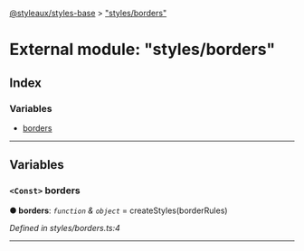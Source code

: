 [@styleaux/styles-base](../README.md) > ["styles/borders"](../modules/_styles_borders_.md)

# External module: "styles/borders"

## Index

### Variables

* [borders](_styles_borders_.md#borders)

---

## Variables

<a id="borders"></a>

### `<Const>` borders

**● borders**: *`function` & `object`* =  createStyles(borderRules)

*Defined in styles/borders.ts:4*

___

